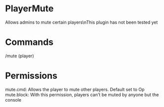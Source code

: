 # PlayerMute
Allows admins to mute certain players\nThis plugin has not been tested yet

# Commands
/mute (player)

# Permissions
mute.cmd: Allows the player to mute other players. Default set to Op
mute.block: With this permission, players can't be muted by anyone but the console
